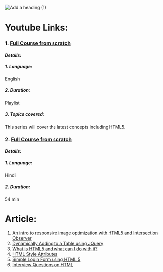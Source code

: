 ![Add a heading (1)](https://user-images.githubusercontent.com/68693240/138220403-3673a589-3384-4b7c-97e8-80b0688b769c.png)



# Youtube Links:
### 1. [Full Course from scratch](https://www.youtube.com/watch?v=dD2EISBDjWM&list=PLr6-GrHUlVf_ZNmuQSXdS197Oyr1L9sPB)
#### *Details:*
##### 1. Language: 
English
##### 2. Duration:
Playlist
##### 3. Topics covered:
This series will cover the latest concepts including HTML5.

### 2. [Full Course from scratch](https:https://youtu.be/DmRjKZJ4c7g)
#### *Details:*
##### 1. Language: 
Hindi
##### 2. Duration:
54 min

# Article:
1. [An intro to responsive image optimization with HTML5 and Intersection Observer](https://www.freecodecamp.org/news/an-intro-to-responsive-image-optimization-with-html5-and-intersection-observer-2a4fbe1473c1/)
2. [Dynamically Adding to a Table using JQuery](https://medium.com/@yumnakhtar/dynamically-adding-to-a-table-aeb688311064)
3. [What is HTML5 and what can I do with it?](https://medium.com/adalab/what-is-html5-and-what-can-i-do-with-it-d6bc85eb8af9)
4. [HTML Style Attributes](https://technologydiving.medium.com/html-style-attributes-customize-your-content-in-your-style-d3cc3fe57383)
5. [Simple Login Form using HTML 5
](https://www.c-sharpcorner.com/UploadFile/cd3310/create-simple-login-form-using-html-5-tools/)
6. [Interview Questions on HTML](https://www.c-sharpcorner.com/article/html-5-interview-questions/)

